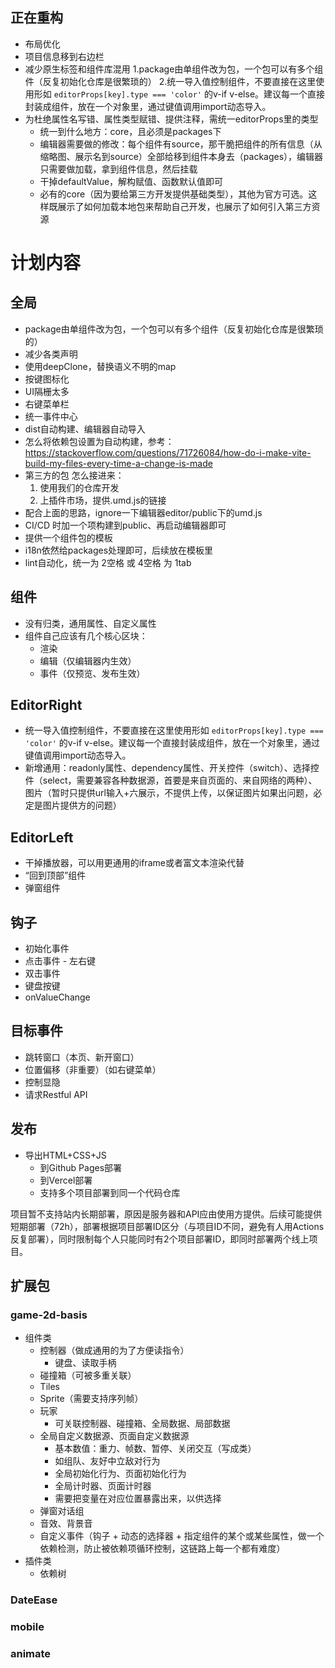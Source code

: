 ## 正在重构
- 布局优化
- 项目信息移到右边栏
- 减少原生标签和组件库混用
1.package由单组件改为包，一个包可以有多个组件（反复初始化仓库是很繁琐的）
2.统一导入值控制组件，不要直接在这里使用形如 `editorProps[key].type === 'color'` 的v-if v-else。建议每一个直接封装成组件，放在一个对象里，通过键值调用import动态导入。
- 为杜绝属性名写错、属性类型赋错、提供注释，需统一editorProps里的类型
  - 统一到什么地方：core，且必须是packages下
  - 编辑器需要做的修改：每个组件有source，那干脆把组件的所有信息（从缩略图、展示名到source）全部给移到组件本身去（packages），编辑器只需要做加载，拿到组件信息，然后挂载
  - 干掉defaultValue，解构赋值、函数默认值即可
  - 必有的core（因为要给第三方开发提供基础类型），其他为官方可选。这样既展示了如何加载本地包来帮助自己开发，也展示了如何引入第三方资源
# 计划内容
## 全局
- package由单组件改为包，一个包可以有多个组件（反复初始化仓库是很繁琐的）
- 减少各类声明
- 使用deepClone，替换语义不明的map
- 按键图标化
- UI隔栅太多
- 右键菜单栏
- 统一事件中心
- dist自动构建、编辑器自动导入
- 怎么将依赖包设置为自动构建，参考：https://stackoverflow.com/questions/71726084/how-do-i-make-vite-build-my-files-every-time-a-change-is-made
- 第三方的包 怎么接进来：
  1. 使用我们的仓库开发
  2. 上插件市场，提供.umd.js的链接
- 配合上面的思路，ignore一下编辑器editor/public下的umd.js
- CI/CD 时加一个项构建到public、再启动编辑器即可
- 提供一个组件包的模板
- i18n依然给packages处理即可，后续放在模板里
- lint自动化，统一为 2空格 或 4空格 为 1tab

## 组件
- 没有归类，通用属性、自定义属性
- 组件自己应该有几个核心区块：
  - 渲染
  - 编辑（仅编辑器内生效）
  - 事件（仅预览、发布生效）

## EditorRight
- 统一导入值控制组件，不要直接在这里使用形如 `editorProps[key].type === 'color'` 的v-if v-else。建议每一个直接封装成组件，放在一个对象里，通过键值调用import动态导入。
- 新增通用：readonly属性、dependency属性、开关控件（switch）、选择控件（select，需要兼容各种数据源，首要是来自页面的、来自网络的两种）、图片（暂时只提供url输入+六展示，不提供上传，以保证图片如果出问题，必定是图片提供方的问题）

## EditorLeft
- 干掉播放器，可以用更通用的iframe或者富文本渲染代替
- “回到顶部”组件
- 弹窗组件
## 钩子
- 初始化事件
- 点击事件 - 左右键
- 双击事件
- 键盘按键
- onValueChange
## 目标事件
- 跳转窗口（本页、新开窗口）
- 位置偏移（非重要）（如右键菜单）
- 控制显隐
- 请求Restful API

## 发布
- 导出HTML+CSS+JS
  - 到Github Pages部署
  - 到Vercel部署
  - 支持多个项目部署到同一个代码仓库

项目暂不支持站内长期部署，原因是服务器和API应由使用方提供。后续可能提供短期部署（72h），部署根据项目部署ID区分（与项目ID不同，避免有人用Actions反复部署），同时限制每个人只能同时有2个项目部署ID，即同时部署两个线上项目。

## 扩展包
### game-2d-basis
- 组件类
  - 控制器（做成通用的为了方便读指令）
    - 键盘、读取手柄
  - 碰撞箱（可被多重关联）
  - Tiles
  - Sprite（需要支持序列帧）
  - 玩家
    - 可关联控制器、碰撞箱、全局数据、局部数据
  - 全局自定义数据源、页面自定义数据源
    - 基本数值：重力、帧数、暂停、关闭交互（写成类）
    - 如组队、友好中立敌对行为
    - 全局初始化行为、页面初始化行为
    - 全局计时器、页面计时器
    - 需要把变量在对应位置暴露出来，以供选择
  - 弹窗对话组
  - 音效、背景音
  - 自定义事件（钩子 + 动态的选择器 + 指定组件的某个或某些属性，做一个依赖检测，防止被依赖项循环控制，这链路上每一个都有难度）
- 插件类
  - 依赖树
### DateEase

### mobile
### animate
